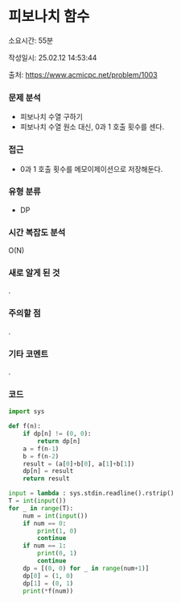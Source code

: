 # 피보나치 함수

소요시간: 55분

작성일시: 25.02.12 14:53:44

출처: https://www.acmicpc.net/problem/1003

### 문제 분석
- 피보나치 수열 구하기
- 피보나치 수열 원소 대신, 0과 1 호출 횟수를 센다.

### 접근
- 0과 1 호출 횟수를 메모이제이션으로 저장해둔다.

### 유형 분류
- DP

### 시간 복잡도 분석
O(N)

### 새로 알게 된 것
.

### 주의할 점
.

### 기타 코멘트
.

### 코드
```python
import sys

def f(n):
    if dp[n] != (0, 0):
        return dp[n]
    a = f(n-1)
    b = f(n-2)
    result = (a[0]+b[0], a[1]+b[1])
    dp[n] = result
    return result

input = lambda : sys.stdin.readline().rstrip()
T = int(input())
for _ in range(T):
    num = int(input())
    if num == 0:
        print(1, 0)
        continue
    if num == 1:
        print(0, 1)
        continue
    dp = [(0, 0) for _ in range(num+1)]
    dp[0] = (1, 0)
    dp[1] = (0, 1)
    print(*f(num))
```